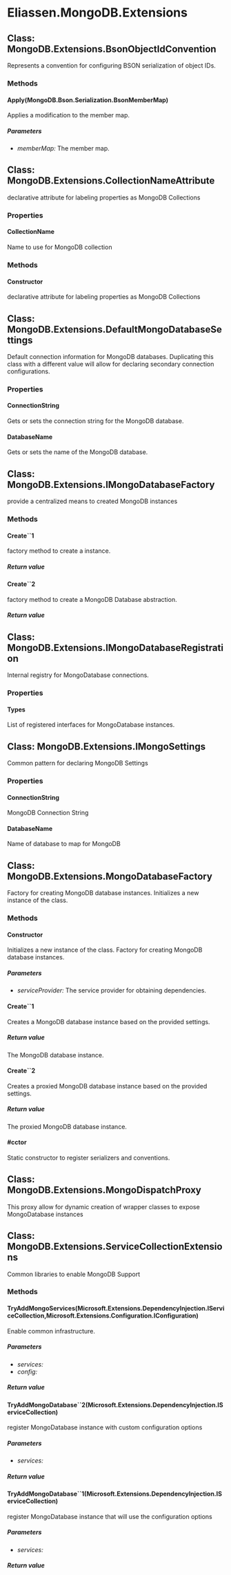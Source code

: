 ﻿# Eliassen.MongoDB.Extensions


## Class: MongoDB.Extensions.BsonObjectIdConvention
Represents a convention for configuring BSON serialization of object IDs.
### Methods


#### Apply(MongoDB.Bson.Serialization.BsonMemberMap)
Applies a modification to the member map.

##### Parameters
* *memberMap:* The member map.




## Class: MongoDB.Extensions.CollectionNameAttribute
declarative attribute for labeling properties as MongoDB Collections
### Properties

#### CollectionName
Name to use for MongoDB collection
### Methods


#### Constructor
declarative attribute for labeling properties as MongoDB Collections

## Class: MongoDB.Extensions.DefaultMongoDatabaseSettings
Default connection information for MongoDB databases. Duplicating this class with a different value will allow for declaring secondary connection configurations.
### Properties

#### ConnectionString
Gets or sets the connection string for the MongoDB database.
#### DatabaseName
Gets or sets the name of the MongoDB database.

## Class: MongoDB.Extensions.IMongoDatabaseFactory
provide a centralized means to created MongoDB instances
### Methods


#### Create``1
factory method to create a instance.

##### Return value




#### Create``2
factory method to create a MongoDB Database abstraction.

##### Return value




## Class: MongoDB.Extensions.IMongoDatabaseRegistration
Internal registry for MongoDatabase connections.
### Properties

#### Types
List of registered interfaces for MongoDatabase instances.

## Class: MongoDB.Extensions.IMongoSettings
Common pattern for declaring MongoDB Settings
### Properties

#### ConnectionString
MongoDB Connection String
#### DatabaseName
Name of database to map for MongoDB

## Class: MongoDB.Extensions.MongoDatabaseFactory
Factory for creating MongoDB database instances.
Initializes a new instance of the class.
### Methods


#### Constructor
Initializes a new instance of the class.
Factory for creating MongoDB database instances.

##### Parameters
* *serviceProvider:* The service provider for obtaining dependencies.




#### Create``1
Creates a MongoDB database instance based on the provided settings.

##### Return value
The MongoDB database instance.



#### Create``2
Creates a proxied MongoDB database instance based on the provided settings.

##### Return value
The proxied MongoDB database instance.



#### #cctor
Static constructor to register serializers and conventions.

## Class: MongoDB.Extensions.MongoDispatchProxy
This proxy allow for dynamic creation of wrapper classes to expose MongoDatabase instances

## Class: MongoDB.Extensions.ServiceCollectionExtensions
Common libraries to enable MongoDB Support
### Methods


#### TryAddMongoServices(Microsoft.Extensions.DependencyInjection.IServiceCollection,Microsoft.Extensions.Configuration.IConfiguration)
Enable common infrastructure.

##### Parameters
* *services:* 
* *config:* 




##### Return value




#### TryAddMongoDatabase``2(Microsoft.Extensions.DependencyInjection.IServiceCollection)
register MongoDatabase instance with custom configuration options

##### Parameters
* *services:* 




##### Return value




#### TryAddMongoDatabase``1(Microsoft.Extensions.DependencyInjection.IServiceCollection)
register MongoDatabase instance that will use the configuration options

##### Parameters
* *services:* 




##### Return value


